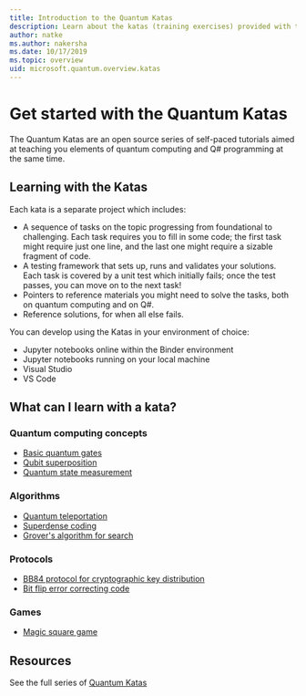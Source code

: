 ```yaml
---
title: Introduction to the Quantum Katas
description: Learn about the katas (training exercises) provided with the Microsoft Quantum Development Kit (QDK)
author: natke
ms.author: nakersha 
ms.date: 10/17/2019
ms.topic: overview
uid: microsoft.quantum.overview.katas
---
```


# Get started with the Quantum Katas

The Quantum Katas are an open source series of self-paced tutorials aimed at teaching you elements of quantum computing and Q# programming at the same time.

## Learning with the Katas

Each kata is a separate project which includes:

* A sequence of tasks on the topic progressing from foundational to challenging. Each task requires you to fill in some code; the first task might require just one line, and the last one might require a sizable fragment of code.
* A testing framework that sets up, runs and validates your solutions. Each task is covered by a unit test which initially fails; once the test passes, you can move on to the next task!
* Pointers to reference materials you might need to solve the tasks, both on quantum computing and on Q#.
* Reference solutions, for when all else fails.

You can develop using the Katas in your environment of choice:

* Jupyter notebooks online within the Binder environment
* Jupyter notebooks running on your local machine
* Visual Studio
* VS Code

## What can I learn with a kata?

### Quantum computing concepts

* [Basic quantum gates](https://github.com/microsoft/QuantumKatas/tree/master/BasicGates)
* [Qubit superposition](https://github.com/microsoft/QuantumKatas/tree/master/Superposition)
* [Quantum state measurement](https://github.com/microsoft/QuantumKatas/tree/master/Measurements)

### Algorithms

* [Quantum teleportation](https://github.com/microsoft/QuantumKatas/tree/master/Teleportation)
* [Superdense coding](https://github.com/microsoft/QuantumKatas/tree/master/SuperdenseCoding)
* [Grover's algorithm for search](https://github.com/microsoft/QuantumKatas/tree/master/GroversAlgorithm)

### Protocols

* [BB84 protocol for cryptographic key distribution](https://github.com/microsoft/QuantumKatas/tree/master/KeyDistribution_BB84)
* [Bit flip error correcting code](https://github.com/microsoft/QuantumKatas/tree/master/QEC_BitFlipCode)

### Games

* [Magic square game](https://github.com/microsoft/QuantumKatas/tree/master/MagicSquareGame)

## Resources

See the full series of [Quantum Katas](https://github.com/microsoft/QuantumKatas)
